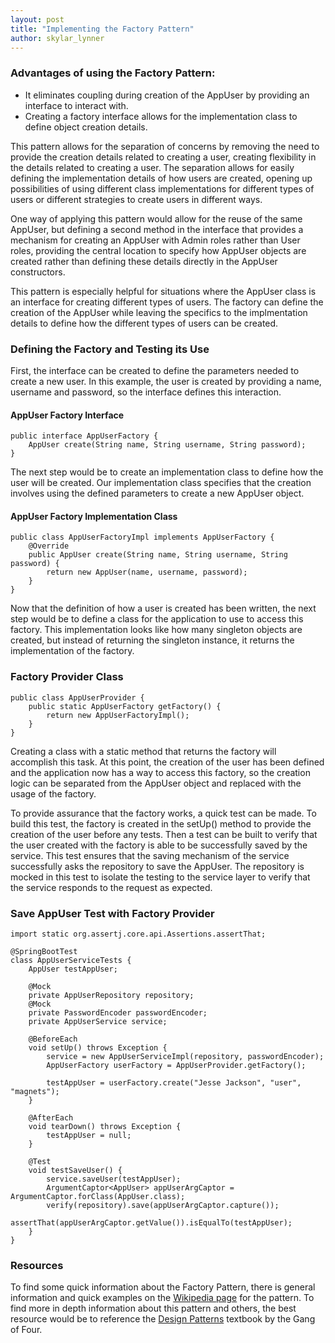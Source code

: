 ```yaml
---
layout: post
title: "Implementing the Factory Pattern"
author: skylar_lynner
---
```


### Advantages of using the Factory Pattern:
- It eliminates coupling during creation of the AppUser by providing an interface
  to interact with.
- Creating a factory interface allows for the implementation class to define 
  object creation details.

This pattern allows for the separation of concerns by removing the need to provide 
the creation details related to creating a user, creating flexibility in the 
details related to creating a user. The separation allows for easily defining 
the implementation details of how users are created, opening up possibilities of 
using different class implementations for different types of users or different 
strategies to create users in different ways. 

One way of applying this pattern would allow for the reuse of the same AppUser, 
but defining a second method in the interface that provides a mechanism for 
creating an AppUser with Admin roles rather than User roles, providing the 
central location to specify how AppUser objects are created rather than defining 
these details directly in the AppUser constructors.

This pattern is especially helpful for situations where the AppUser class is an
interface for creating different types of users. The factory can define the 
creation of the AppUser while leaving the specifics to the implmentation details
to define how the different types of users can be created.

### Defining the Factory and Testing its Use 
First, the interface can be created to define the parameters needed to create a 
new user. In this example, the user is created by providing a name, username 
and password, so the interface defines this interaction.

#### AppUser Factory Interface

```
public interface AppUserFactory {
	AppUser create(String name, String username, String password);
}
```

The next step would be to create an implementation class to define how the user 
will be created. Our implementation class specifies that the creation involves 
using the defined parameters to create a new AppUser object. 

#### AppUser Factory Implementation Class

```
public class AppUserFactoryImpl implements AppUserFactory {
	@Override
	public AppUser create(String name, String username, String password) {
		return new AppUser(name, username, password);
	}
}
```

Now that the definition of how a user is created has been written, the next step 
would be to define a class for the application to use to access this factory. 
This implementation looks like how many singleton objects are created, but instead
of returning the singleton instance, it returns the implementation of the factory.

### Factory Provider Class

```
public class AppUserProvider {
	public static AppUserFactory getFactory() {
		return new AppUserFactoryImpl();
	}
}
```

Creating a class with a static method that returns the factory will accomplish 
this task. At this point, the creation of the user has been defined and the 
application now has a way to access this factory, so the creation logic can be 
separated from the AppUser object and replaced with the usage of the factory.

To provide assurance that the factory works, a quick test can be made. To build 
this test, the factory is created in the setUp() method to provide the creation 
of the user before any tests. Then a test can be built to verify that the user 
created with the factory is able to be successfully saved by the service. This 
test ensures that the saving mechanism of the service successfully asks the 
repository to save the AppUser. The repository is mocked in this test to isolate 
the testing to the service layer to verify that the service responds to the 
request as expected.

### Save AppUser Test with Factory Provider

```
import static org.assertj.core.api.Assertions.assertThat;

@SpringBootTest
class AppUserServiceTests {
	AppUser testAppUser;

	@Mock
	private AppUserRepository repository;
	@Mock
	private PasswordEncoder passwordEncoder;
	private AppUserService service;

	@BeforeEach
	void setUp() throws Exception {
		service = new AppUserServiceImpl(repository, passwordEncoder);
		AppUserFactory userFactory = AppUserProvider.getFactory();

		testAppUser = userFactory.create("Jesse Jackson", "user", "magnets");
	}

	@AfterEach
	void tearDown() throws Exception {
		testAppUser = null;
	}

	@Test
	void testSaveUser() {
		service.saveUser(testAppUser);
		ArgumentCaptor<AppUser> appUserArgCaptor = ArgumentCaptor.forClass(AppUser.class);
		verify(repository).save(appUserArgCaptor.capture());
		assertThat(appUserArgCaptor.getValue()).isEqualTo(testAppUser);
	}
}
```

### Resources
To find some quick information about the Factory Pattern, there is general information
and quick examples on the [Wikipedia page](https://en.wikipedia.org/wiki/Factory_method_pattern) 
for the pattern. To find more in depth information about this pattern and others, 
the best resource would be to reference the [Design Patterns](https://www.goodreads.com/book/show/85009.Design_Patterns) 
textbook by the Gang of Four.
